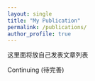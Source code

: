 ```yaml
---
layout: single
title: "My Publication"
permalink: /publications/
author_profile: true
---
```


这里面将放自己发表文章列表


Continuing (待完善)

